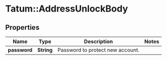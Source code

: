 # Tatum::AddressUnlockBody

## Properties
Name | Type | Description | Notes
------------ | ------------- | ------------- | -------------
**password** | **String** | Password to protect new account. | 

